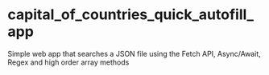 # capital_of_countries_quick_autofill_app

Simple web app that searches a JSON file using the Fetch API, Async/Await, Regex and high order array methods
